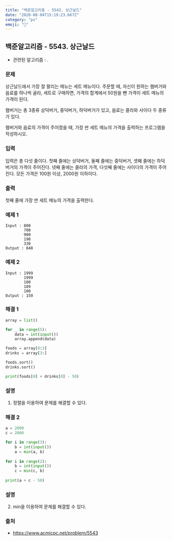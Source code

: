 ```yaml
---
title: "백준알고리즘 - 5543. 상근날드"
date: "2020-08-04T15:19:23.667Z"
category: "ps"
emoji: "🍔"
---
```


## 백준알고리즘 - 5543. 상근날드

- 관련된 알고리즘 : .

### 문제

상근날드에서 가장 잘 팔리는 메뉴는 세트 메뉴이다. 주문할 때, 자신이 원하는 햄버거와 음료를 하나씩 골라, 세트로 구매하면, 가격의 합계에서 50원을 뺀 가격이 세트 메뉴의 가격이 된다.

햄버거는 총 3종류 상덕버거, 중덕버거, 하덕버거가 있고, 음료는 콜라와 사이다 두 종류가 있다.

햄버거와 음료의 가격이 주어졌을 때, 가장 싼 세트 메뉴의 가격을 출력하는 프로그램을 작성하시오.

### 입력

입력은 총 다섯 줄이다. 첫째 줄에는 상덕버거, 둘째 줄에는 중덕버거, 셋째 줄에는 하덕버거의 가격이 주어진다. 넷째 줄에는 콜라의 가격, 다섯째 줄에는 사이다의 가격이 주어진다. 모든 가격은 100원 이상, 2000원 이하이다.

### 출력

첫째 줄에 가장 싼 세트 메뉴의 가격을 출력한다.

### 예제 1

```
Input : 800
        700
        900
        198
        330
Output : 848
```

### 예제 2

```
Input : 1999
        1999
        100
        189
        100
Output : 150
```

### 해결 1

```python
array = list()

for _ in range(5):
    data = int(input())
    array.append(data)

foods = array[0:3]
drinks = array[3:]

foods.sort()
drinks.sort()

print(foods[0] + drinks[0] - 50)

```

### 설명

1. 정렬을 이용하여 문제를 해결할 수 있다.

### 해결 2

```python
a = 2000
c = 2000

for i in range(3):
    b = int(input())
    a = min(a, b)
    
for i in range(2):
    b = int(input())
    c = min(c, b)
    
print(a + c - 50)
```

### 설명

2. min을 이용하여 문제를 해결할 수 있다.

### 출처

- https://www.acmicpc.net/problem/5543
